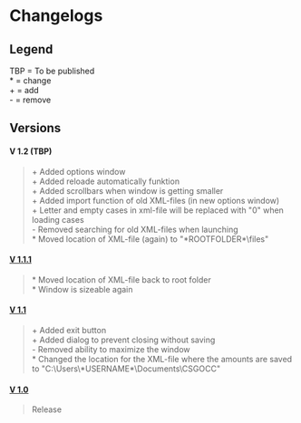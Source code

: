 # Changelogs  
  
## Legend
TBP = To be published  
\* = change  
\+ = add  
\- = remove  
  
  
## Versions
#### V 1.2 (TBP)
> \+ Added options window   
> \+ Added reloade automatically funktion   
> \+ Added scrollbars when window is getting smaller   
> \+ Added import function of old XML-files (in new options window)   
> \+ Letter and empty cases in xml-file will be replaced with "0" when loading cases   
> \- Removed searching for old XML-files when launching   
> \* Moved location of XML-file (again) to "\*ROOTFOLDER*\\files"


#### [V 1.1.1](https://github.com/NoelTheN00B/CSGO-Case-Calculator/releases/tag/v1.1.1)
> \* Moved location of XML-file back to root folder   
> \* Window is sizeable again   


#### [V 1.1](https://github.com/NoelTheN00B/CSGO-Case-Calculator/releases/tag/v1.1)
> \+ Added exit button  
> \+ Added dialog to prevent closing without saving  
> \- Removed ability to maximize the window  
> \* Changed the location for the XML-file where the amounts are saved to "C:\Users\\\*USERNAME*\Documents\CSGOCC"  


#### [V 1.0](https://github.com/NoelTheN00B/CSGO-Case-Calculator/releases/tag/v1.0)
> Release

